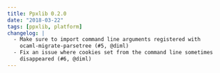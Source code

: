 ```yaml
---
title: Ppxlib 0.2.0
date: "2018-03-22"
tags: [ppxlib, platform]
changelog: |
  - Make sure to import command line arguments registered with
    ocaml-migrate-parsetree (#5, @diml)
  - Fix an issue where cookies set from the command line sometimes
    disappeared (#6, @diml)
---
```


